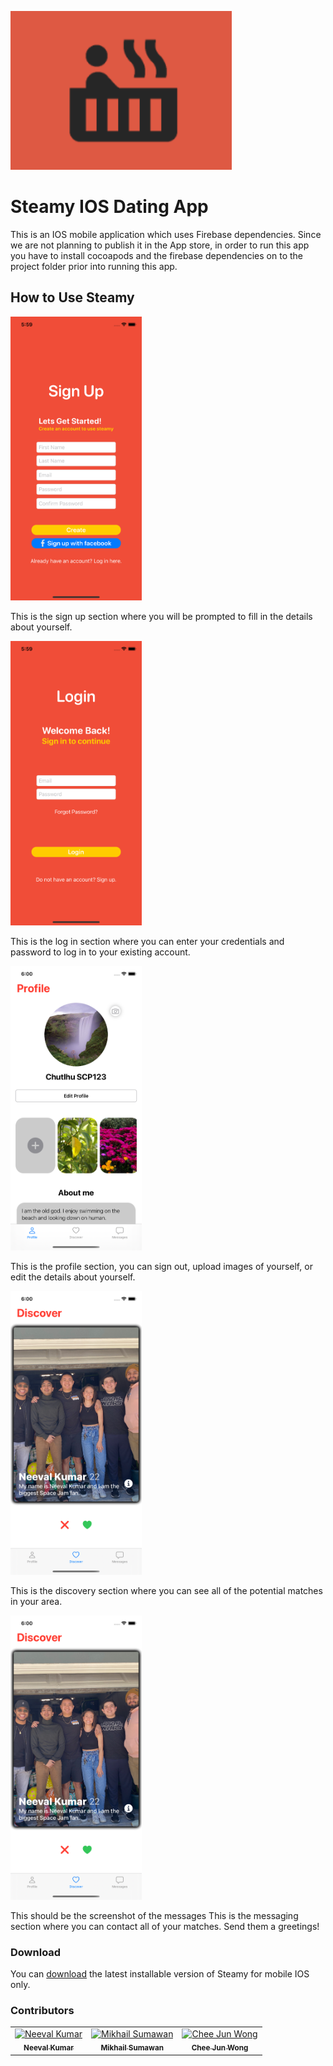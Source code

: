 ![Steamy Logo](/Steamy/Resources/App_logo.png)

# Steamy IOS Dating App 

This is an IOS mobile application which uses Firebase dependencies. Since we are not planning to publish it in the App store, in order to run this app you have to install cocoapods and the firebase dependencies on to the project folder prior into running this app. 

## How to Use Steamy

<img
		width="210"
		alt="SignUp"
		src="https://github.com/mikh97/SteamyDatingApp/blob/main/ScreenShots/SignUp.png">

This is the sign up section where you will be prompted to fill in the details about yourself.

<img
		width="210"
		alt="Login"
		src="https://github.com/mikh97/SteamyDatingApp/blob/main/ScreenShots/Login.png">

This is the log in section where you can enter your credentials and password to log in to your existing account.

<img
		width="210"
		alt="Profile"
		src="https://github.com/mikh97/SteamyDatingApp/blob/main/ScreenShots/Profile.png">

This is the profile section, you can sign out, upload images of yourself, or edit the details about yourself.

<img
		width="210"
		alt="Discovery"
		src="https://github.com/mikh97/SteamyDatingApp/blob/main/ScreenShots/Discovery.png">

This is the discovery section where you can see all of the potential matches in your area. 

<img
		width="210"
		alt="Messaging"
		src="https://github.com/mikh97/SteamyDatingApp/blob/main/ScreenShots/Discovery.png">

This should be the screenshot of the messages
This is the messaging section where you can contact all of your matches. Send them a greetings!


### Download

You can [download](https://github.com/mikh97/SteamyDatingApp/archive/refs/heads/main.zip) the latest installable version of Steamy for mobile IOS only. 

### Contributors

<!-- ALL-CONTRIBUTORS-LIST:START - Do not remove or modify this section -->
<!-- prettier-ignore -->
<table>
  <tr>
<td align="center"><a href="https://github.com/Neev1108"><img src="https://avatars.githubusercontent.com/u/44541649?v=4" width="100px;" alt="Neeval Kumar"/><br /><sub><b>Neeval Kumar</b></sub></a><br />

<td align="center"><a href="https://github.com/mikh97"><img src="https://avatars.githubusercontent.com/u/45015032?v=4" width="100px;" alt="Mikhail Sumawan"/><br /><sub><b>Mikhail Sumawan</b></sub></a><br />

<td align="center"><a href="https://github.com/cheejunwong"><img src="https://avatars.githubusercontent.com/u/60106877?v=4" width="100px;" alt="Chee Jun Wong"/><br /><sub><b>Chee Jun Wong</b></sub></a><br />
  </tr>
</table>

<!-- ALL-CONTRIBUTORS-LIST:END -->